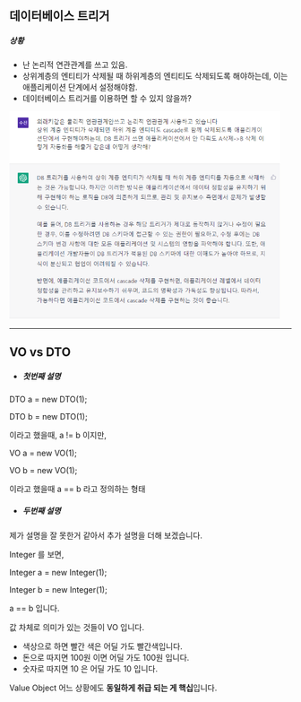 ## 데이터베이스 트리거

##### 상황

- 난 논리적 연관관계를 쓰고 있음.
- 상위계층의 엔티티가 삭제될 때 하위계층의 엔티티도 삭제되도록 해야하는데, 이는 애플리케이션 단계에서 설정해야함.
- 데이터베이스 트리거를 이용하면 할 수 있지 않을까?

<img src="assets/image-20230317183622108.png" alt="image-20230317183622108" style="zoom: 67%;" />



---

## VO vs DTO

- ##### 첫번째 설명

DTO a = new DTO(1);

DTO b = new DTO(1);

이라고 했을때, a != b 이지만,



VO a = new VO(1);

VO b = new VO(1);

이라고 했을때 a == b 라고 정의하는 형태



- ##### 두번째 설명

제가 설명을 잘 못한거 같아서 추가 설명을 더해 보겠습니다. 

Integer 를 보면,

Integer a = new Integer(1);

Integer b = new Integer(1);

a == b 입니다. 

값 차체로 의미가 있는 것들이  VO 입니다.

- 색상으로 하면 빨간 색은 어딜 가도 빨간색입니다.
- 돈으로 따지면  100원 이면 어딜 가도 100원 입니다.
- 숫자로 따지면 10 은 어딜 가도 10 입니다.



Value Object 어느 상황에도 **동일하게 취급 되는 게 핵십**입니다.



## 
